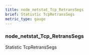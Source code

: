 ```yaml
---
title: node_netstat_Tcp_RetransSegs
brief: Statistic TcpRetransSegs
metric_type: gauge
---
```

### node_netstat_Tcp_RetransSegs

Statistic TcpRetransSegs